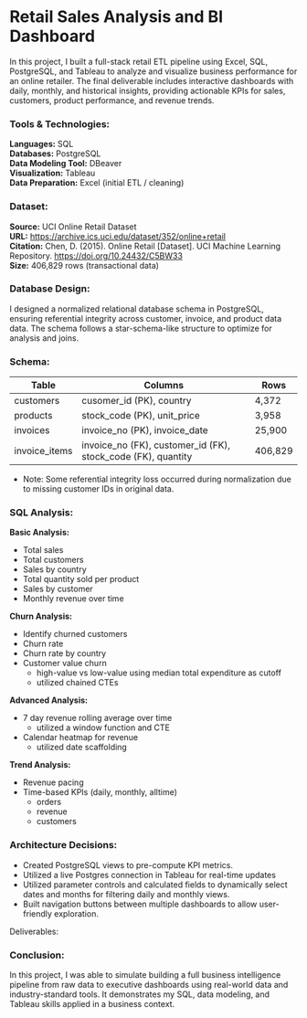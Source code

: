 # Retail Sales Analysis and BI Dashboard
In this project, I built a full-stack retail ETL pipeline using Excel, SQL, PostgreSQL, and Tableau to analyze and visualize business performance for an online retailer. The final deliverable includes interactive dashboards with daily, monthly, and historical insights, providing actionable KPIs for sales, customers, product performance, and revenue trends.

### Tools & Technologies:
**Languages:** SQL  
**Databases:** PostgreSQL  
**Data Modeling Tool:** DBeaver  
**Visualization:** Tableau  
**Data Preparation:** Excel (initial ETL / cleaning)

### Dataset:
**Source:** UCI Online Retail Dataset  
**URL:** https://archive.ics.uci.edu/dataset/352/online+retail   
**Citation:** Chen, D. (2015). Online Retail [Dataset]. UCI Machine Learning Repository. https://doi.org/10.24432/C5BW33  
**Size:** 406,829 rows (transactional data)

### Database Design:
I designed a normalized relational database schema in PostgreSQL, ensuring referential integrity across customer, invoice, and product data data. The schema follows a star-schema-like structure to optimize for analysis and joins.

### Schema:
| Table | Columns | Rows |
|-------|---------|------|
| customers | cusomer_id (PK), country | 4,372 |
| products | stock_code (PK), unit_price | 3,958 |
| invoices | invoice_no (PK), invoice_date | 25,900 |
|invoice_items | invoice_no (FK), customer_id (FK), stock_code (FK), quantity | 406,829 |

* Note: Some referential integrity loss occurred during normalization due to missing customer IDs in original data.

### SQL Analysis:
**Basic Analysis:**
* Total sales
* Total customers
* Sales by country
* Total quantity sold per product
* Sales by customer
* Monthly revenue over time

**Churn Analysis:**  
* Identify churned customers
* Churn rate 
* Churn rate by country
* Customer value churn
    * high-value vs low-value using median total expenditure as cutoff
    * utilized chained CTEs  

**Advanced Analysis:**
* 7 day revenue rolling average over time
    * utilized a window function and CTE
* Calendar heatmap for revenue
    * utilized date scaffolding

**Trend Analysis:**  
* Revenue pacing
* Time-based KPIs (daily, monthly, alltime)
    * orders
    * revenue
    * customers

### Architecture Decisions:
* Created PostgreSQL views to pre-compute KPI metrics.  
* Utilized a live Postgres connection in Tableau for real-time updates
* Utilized parameter controls and calculated fields to dynamically select dates and months for filtering daily and monthly views.
* Built navigation buttons between multiple dashboards to allow user-friendly exploration.

Deliverables:


### Conclusion:
In this project, I was able to simulate building a full business intelligence pipeline from raw data to executive dashboards using real-world data and industry-standard tools. It demonstrates my SQL, data modeling, and Tableau skills applied in a business context.

